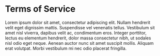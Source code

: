# Terms of Service

Lorem ipsum dolor sit amet, consectetur adipiscing elit. Nullam hendrerit velit eget dignissim mattis. Suspendisse vel venenatis tellus. Vestibulum sit amet nisl viverra, dapibus velit ac, condimentum eros. Integer porttitor, lectus eu elementum hendrerit, dolor massa consectetur nibh, ut sodales nisl odio eget neque. Aenean auctor nunc sit amet suscipit mollis. Aliquam erat volutpat. Morbi vestibulum mi nec odio placerat fringilla. 
